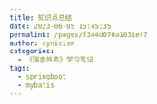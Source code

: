 ```yaml
---
title: 知识点总结
date: 2023-06-05 15:45:35
permalink: /pages/f344d070a1031ef7
author: cynicism
categories:
  - 《瑞吉外卖》学习笔记
tags:
  - springboot
  - mybatis
---
```

